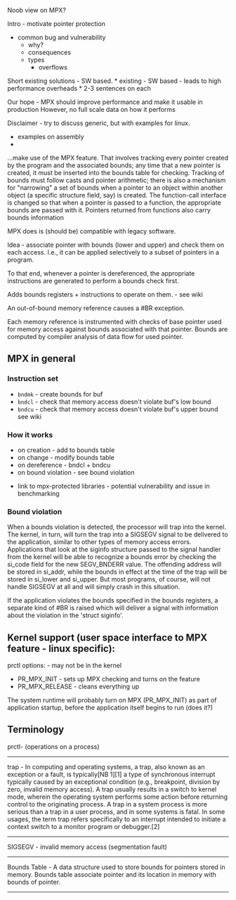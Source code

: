  Noob view on MPX?

Intro - motivate pointer protection
* common bug and vulnerability
    - why?
    - consequences
    - types
        + overflows

Short existing solutions - SW based.
    * existing - SW based - leads to high performance overheads
    * 2-3 sentences on each 

Our hope - MPX should improve performance and make it usable in production
However, no full scale data on how it performs

Disclaimer - try to discuss generic, but with examples for linux.

+ examples on assembly
+ 


 ...make use of the MPX feature. That involves tracking every pointer created by the program and the associated bounds; any time that a new pointer is created, it must be inserted into the bounds table for checking. Tracking of bounds must follow casts and pointer arithmetic; there is also a mechanism for "narrowing" a set of bounds when a pointer to an object within another object (a specific structure field, say) is created. The function-call interface is changed so that when a pointer is passed to a function, the appropriate bounds are passed with it. Pointers returned from functions also carry bounds information

MPX does is (should be) compatible with legacy software.

Idea - associate pointer with bounds (lower and upper) and check them on each access. I.e., it can be applied selectively to a subset of pointers in a program.

To that end, whenever a pointer is dereferenced, the appropriate instructions are generated to perform a bounds check first.

Adds bounds registers + instructions to operate on them. - see wiki

An out-of-bound memory reference causes a #BR exception.



Each memory reference is instrumented with checks of base pointer used for memory access against bounds associated with that pointer.
Bounds are computed by compiler analysis of data flow for used pointer.

## MPX in general

### Instruction set

* `bndmk` - create bounds for buf
* `bndcl` - check that memory access doesn't violate buf's low bound
* `bndcu` - check that memory access doesn't violate buf's upper bound
see  wiki

### How it works

* on creation - add to bounds table
* on change - modify bounds table
* on dereference - bndcl + bndcu
* on bound violation - see bound violation

+ link to mpx-protected libraries - potential vulnerability and issue in benchmarking

### Bound violation

When a bounds violation is detected, the processor will trap into the kernel. The kernel, in turn, will turn the trap into a SIGSEGV signal to be delivered to the application, similar to other types of memory access errors. Applications that look at the siginfo structure passed to the signal handler from the kernel will be able to recognize a bounds error by checking the si_code field for the new SEGV_BNDERR value. The offending address will be stored in si_addr, while the bounds in effect at the time of the trap will be stored in si_lower and si_upper. But most programs, of course, will not handle SIGSEGV at all and will simply crash in this situation.

If the application violates the bounds specified in the bounds registers,
a separate kind of #BR is raised which will deliver a signal with
information about the violation in the 'struct siginfo'.

## Kernel support (user space interface to MPX feature - linux specific):

prctl  options: - may not be in the kernel
* PR_MPX_INIT - sets up MPX checking and turns on the feature
* PR_MPX_RELEASE - cleans everything up

The system runtime will probably turn on MPX (PR_MPX_INIT) as part of application startup, before the application itself begins to run (does it?)



## Terminology

prctl- (operations on a process)

---

trap - In computing and operating systems, a trap, also known as an exception or a fault, is typically[NB 1][1] a type of synchronous interrupt typically caused by an exceptional condition (e.g., breakpoint, division by zero, invalid memory access). A trap usually results in a switch to kernel mode, wherein the operating system performs some action before returning control to the originating process. A trap in a system process is more serious than a trap in a user process, and in some systems is fatal. In some usages, the term trap refers specifically to an interrupt intended to initiate a context switch to a monitor program or debugger.[2]

---

SIGSEGV - invalid memory access (segmentation fault)

---

Bounds Table - A data structure used to store bounds for pointers stored in memory. Bounds table associate pointer and its location in memory with bounds of pointer.

---
